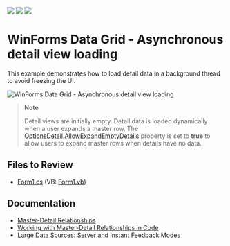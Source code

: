 <!-- default badges list -->
![](https://img.shields.io/endpoint?url=https://codecentral.devexpress.com/api/v1/VersionRange/128632479/13.1.4%2B)
[![](https://img.shields.io/badge/Open_in_DevExpress_Support_Center-FF7200?style=flat-square&logo=DevExpress&logoColor=white)](https://supportcenter.devexpress.com/ticket/details/E2745)
[![](https://img.shields.io/badge/📖_How_to_use_DevExpress_Examples-e9f6fc?style=flat-square)](https://docs.devexpress.com/GeneralInformation/403183)
<!-- default badges end -->

# WinForms Data Grid - Asynchronous detail view loading

This example demonstrates how to load detail data in a background thread to avoid freezing the UI. 

![WinForms Data Grid - Asynchronous detail view loading](https://raw.githubusercontent.com/DevExpress-Examples/master-detail-how-to-load-detail-view-data-asynchronously-e2745/13.1.4%2B/media/winforms-grid-async-master-detail.gif)

> **Note**
>
> Detail views are initially empty. Detail data is loaded dynamically when a user expands a master row. The [OptionsDetail.AllowExpandEmptyDetails](https://docs.devexpress.com/WindowsForms/DevExpress.XtraGrid.Views.Grid.GridOptionsDetail.AllowExpandEmptyDetails) property is set to **true** to allow users to expand master rows when details have no data.


## Files to Review

* [Form1.cs](./CS/WindowsFormsSample/Form1.cs) (VB: [Form1.vb](./VB/WindowsFormsSample/Form1.vb))


## Documentation

* [Master-Detail Relationships](https://docs.devexpress.com/WindowsForms/3473/controls-and-libraries/data-grid/master-detail-relationships)
* [Working with Master-Detail Relationships in Code](https://docs.devexpress.com/WindowsForms/732/controls-and-libraries/data-grid/master-detail/working-with-master-detail-relationships-in-code)
* [Large Data Sources: Server and Instant Feedback Modes](https://docs.devexpress.com/WindowsForms/8398/controls-and-libraries/data-grid/data-binding/large-data-sources-server-and-instant-feedback-modes)
